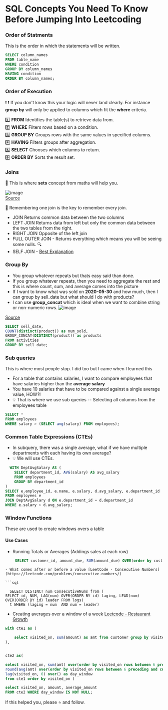 # SQL Concepts You Need To Know Before Jumping Into Leetcoding


### Order of Statments
This is the order in which the statements will be written.

```sql
SELECT column_names
FROM table_name
WHERE condition
GROUP BY column_names
HAVING condition
ORDER BY column_names;
```

### Order of Execution
:exclamation: :exclamation: If you don't know this your logic will never land clearly. For instance **group by** will only be applied to columns which fit the **where** criteria.

1️⃣	**FROM**	Identifies the table(s) to retrieve data from.
</br>
2️⃣	**WHERE**	Filters rows based on a condition.
</br>
3️⃣	**GROUP BY**	Groups rows with the same values in specified columns.
</br>
4️⃣	**HAVING**	Filters groups after aggregation.
</br>
5️⃣	**SELECT**	Chooses which columns to return.
</br>
6️⃣	**ORDER BY**	Sorts the result set.

### Joins

:wrench: This is where **sets** concept from maths will help you. 

![image](https://github.com/user-attachments/assets/89e38d2d-82ff-47f9-b4b5-e81cc8b00c47)
</br>
[Source](https://www.linkedin.com/pulse/understanding-sql-joins-left-join-right-union-explained-sharma-ntrec/)
</br>

:wrench: Remembering one join is the key to remember every join. 
- JOIN Returns common data between the two columns
- LEFT JOIN  Returns data from left but only the common data between the two tables from the right.
- RIGHT JOIN Opposite of the left join
- FULL OUTER JOIN - Returns everything which means you will be seeing some nulls. :mag:
- SELF JOIN - [Best Explanation](https://www.canva.com/design/DAGfFvUvkek/LXb3eP88KGryOVUvWXN1tw/edit?utm_content=DAGfFvUvkek&utm_campaign=designshare&utm_medium=link2&utm_source=sharebutton)

### Group By

- You group whatever repeats but thats easy said than done.
- If you group whatever repeats, then you need to aggregate the rest and this is where count, sum, and average comes into the picture
- If I want to know what was sold on **2020-05-30** and how much, then I can group by sell_date but what should I do with products?
- I can use **group_concat** which is ideal when we want to combine string or non-numeric rows.
  ![image](https://github.com/user-attachments/assets/ac34466e-235f-4f2e-a719-3ab533d97b6a)

[Source](https://leetcode.com/problems/group-sold-products-by-the-date/description/)

```sql
SELECT sell_date,
COUNT(distinct(product)) as num_sold,
GROUP_CONCAT(DISTINCT(product)) as products
FROM activities
GROUP BY sell_date;
```


  ### Sub queries

  This is where most people stop. I did too but I came when I learned this

  - For a table that contains salaries, I want to compare employees that have salaries higher than the **average salary**
  - You have 10 salaries that have to be compared against a single average value, HOW?!
  - :bulb: That is where we use sub queries
    -- Selecting all columns from the employees table 
``` sql
SELECT * 
FROM employees 
WHERE salary > (SELECT avg(salary) FROM employees);
``` 

  ### Common Table Expressions (CTEs)

- In subquery, there was a single average, what if we have multiple departments with each having its own average?
- :bulb: We will use CTEs.

```sql
  WITH DeptAvgSalary AS (
    SELECT department_id, AVG(salary) AS avg_salary
    FROM employees
    GROUP BY department_id
)
SELECT e.employee_id, e.name, e.salary, d.avg_salary, e.department_id
FROM employees e
JOIN DeptAvgSalary d ON e.department_id = d.department_id
WHERE e.salary > d.avg_salary;
```

### Window Functions

These are used to create windows overs a table
#### Use Cases
- Running Totals or Averages (Addings sales at each row)



  ```sql
   SELECT customer_id, amount_due, SUM(amount_due) OVER(order by customer_id) as running_sums FROM billing;
```
- What comes after or before a value [LeetCode - Consecutive Numbers](https://leetcode.com/problems/consecutive-numbers/)

```sql

  SELECT DISTINCT num ConsecutiveNums from (
SELECT id, NUM, LAG(num) OVER(ORDER BY id) laging, LEAD(num) OVER(ORDER BY id) leader FROM logs)
  t WHERE (laging = num  AND num = leader)
```


- Creating averages over a window of a week [Leetcode - Restaurant Growth](https://leetcode.com/problems/restaurant-growth/)

```sql
with cte1 as (

    select visited_on, sum(amount) as amt from customer group by visited_on order by visited_on
),


cte2 as(

select visited_on, sum(amt) over(order by visited_on rows between 6 preceding and current row) as amount,
round(avg(amt) over(order by visited_on rows between 6 preceding and current row),2) as average_amount,
lag(visited_on, 6) over() as day_window
from cte1 order by visited_on )

select visited_on, amount, average_amount 
FROM cte2 WHERE day_window IS NOT NULL;

```

If this helped you, please :star: and follow. 
   

  

  


